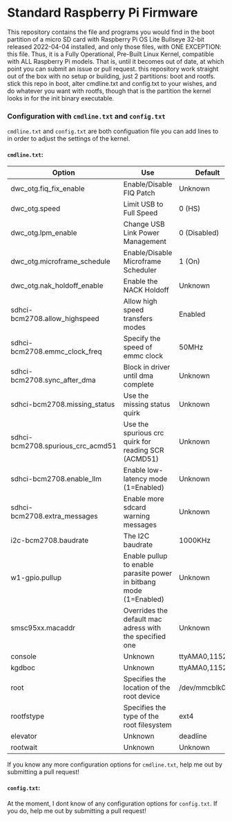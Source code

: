 # Standard Raspberry Pi Firmware
This repository contains the file and programs you would find in the boot partition of a micro SD card with Raspberry Pi OS Lite Bullseye 32-bit released 2022-04-04 installed, and only those files, with ONE EXCEPTION: this file. Thus, it is a Fully Operational, Pre-Built Linux Kernel, compatible with ALL Raspberry Pi models. That is, until it becomes out of date, at which point you can submit an issue or pull request. this repository work straight out of the box with no setup or building, just 2 partitions: boot and rootfs. stick this repo in boot, alter cmdline.txt and config.txt to your wishes, and do whatever you want with rootfs, though that is the partition the kernel looks in for the init binary executable.

### Configuration with `cmdline.txt` and `config.txt`
`cmdline.txt` and `config.txt` are both configuation file you can add lines to in order to adjust the settings of the kernel.

#### `cmdline.txt`:
| Option                            | Use                                                                | Default        |
|-----------------------------------|--------------------------------------------------------------------|----------------|
| dwc_otg.fiq_fix_enable            | Enable/Disable FIQ Patch                                           | Unknown        |
| dwc_otg.speed                     | Limit USB to Full Speed                                            | 0 (HS)         |
| dwc_otg.lpm_enable                | Change USB Link Power Management                                   | 0 (Disabled)   |
| dwc_otg.microframe_schedule   	  | Enable/Disable Microframe Scheduler                                | 1 (On)         |
| dwc_otg.nak_holdoff_enable        | Enable the NACK Holdoff	                                           | Unknown        |
| sdhci-bcm2708.allow_highspeed     | Allow high speed transfers modes	                                 | Enabled        |
| sdhci-bcm2708.emmc_clock_freq     | Specify the speed of emmc clock	                                   | 50MHz          |
| sdhci-bcm2708.sync_after_dma      | Block in driver until dma complete	                               | Unknown        |
| sdhci-bcm2708.missing_status      | Use the missing status quirk	                                     | Unknown        |
| sdhci-bcm2708.spurious_crc_acmd51 | Use the spurious crc quirk for reading SCR (ACMD51)                | Unknown        |
| sdhci-bcm2708.enable_llm          | Enable low-latency mode (1=Enabled)                                | Unknown        |
| sdhci-bcm2708.extra_messages      | Enable more sdcard warning messages                                | Unknown        |
| i2c-bcm2708.baudrate              | The I2C baudrate	                                                 | 1000KHz        |
| w1-gpio.pullup                    | Enable pullup to enable parasite power in bitbang mode (1=Enabled) | Unknown        |
| smsc95xx.macaddr                  | Overrides the default mac adress with the specified one            | Unknown        |
| console                           | Unknown                                                            | ttyAMA0,115200 |
| kgdboc                            | Unknown                                                            | ttyAMA0,115200 |
| root                              | Specifies the location of the root device                          | /dev/mmcblk0p2 |
| rootfstype                        | Specifies the type of the root filesystem                          | ext4           |
| elevator                          | Unknown                                                            | deadline       |
| rootwait                          | Unknown                                                            | Unknown        |

If you know any more configuration options for `cmdline.txt`, help me out by submitting a pull request!

#### `config.txt`:
At the moment, I dont know of any configuration options for `config.txt`. If you do, help me out by submitting a pull request!
